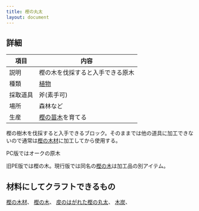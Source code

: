 ```yaml
---
title: 樫の丸太
layout: document
---
```

## 詳細

|項目|内容|
|---|---|
|説明|樫の木を伐採すると入手できる原木|
|種類|[植物](植物)|
|採取道具|斧(素手可)|
|場所|森林など|
|生産|[樫の苗木](樫の苗木)を育てる|

樫の樹木を伐採すると入手できるブロック。そのままでは他の道具に加工できないので通常は[樫の木材](樫の木材)に加工してから使用する。

PC版ではオークの原木

旧PE版では樫の木。現行版では同名の[樫の木](樫の木)は加工品の別アイテム。

## 材料にしてクラフトできるもの

[樫の木材](樫の木材)、
[樫の木](樫の木)、
[皮のはがれた樫の丸太](皮のはがれた樫の丸太)、
[木炭](木炭)、
